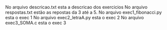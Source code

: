 No arquivo descricao.txt esta a descricao dos exercicios
No arquivo respostas.txt estão as repostas da 3 até a 5.
No arquivo exec1_fibonacci.py esta o exec 1
No arquivo exec2_letraA.py esta o exec 2
No arquivo exec3_SOMA.c esta o exec 3

